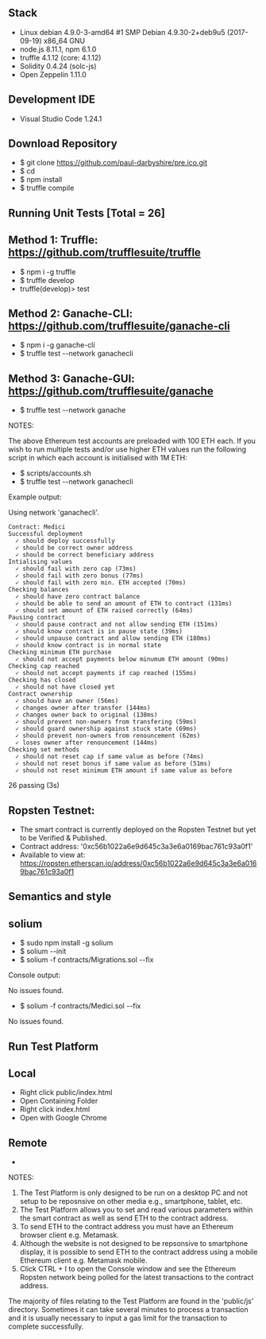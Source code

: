  
## Stack
- Linux debian 4.9.0-3-amd64 #1 SMP Debian 4.9.30-2+deb9u5 (2017-09-19) x86_64 GNU
- node.js 8.11.1, npm 6.1.0
- truffle 4.1.12 (core: 4.1.12)
- Solidity 0.4.24 (solc-js)
- Open Zeppelin 1.11.0

## Development IDE
- Visual Studio Code 1.24.1

## Download Repository
* $ git clone https://github.com/paul-darbyshire/pre.ico.git
* $ cd <name>
* $ npm install
* $ truffle compile

## Running Unit Tests [Total = 26]
## Method 1: Truffle: https://github.com/trufflesuite/truffle
* $ npm i -g truffle
* $ truffle develop
* truffle(develop)> test

## Method 2: Ganache-CLI: https://github.com/trufflesuite/ganache-cli
* $ npm i -g ganache-cli
* $ truffle test --network ganachecli

## Method 3: Ganache-GUI: https://github.com/trufflesuite/ganache
* $ truffle test --network ganache

NOTES: 

The above Ethereum test accounts are preloaded with 100 ETH each. 
If you wish to run multiple tests and/or use higher ETH values run the following script in which each account is initialised with 1M ETH:
* $ scripts/accounts.sh
* $ truffle test --network ganachecli

Example output:

Using network 'ganachecli'.

    Contract: Medici
    Successful deployment
      ✓ should deploy successfully
      ✓ should be correct owner address
      ✓ should be correct beneficiary address
    Intialising values
      ✓ should fail with zero cap (73ms)
      ✓ should fail with zero bonus (77ms)
      ✓ should fail with zero min. ETH accepted (70ms)
    Checking balances
      ✓ should have zero contract balance
      ✓ should be able to send an amount of ETH to contract (131ms)
      ✓ should set amount of ETH raised correctly (64ms)
    Pausing contract
      ✓ should pause contract and not allow sending ETH (151ms)
      ✓ should know contract is in pause state (39ms)
      ✓ should unpause contract and allow sending ETH (180ms)
      ✓ should know contract is in normal state
    Checking minimum ETH purchase
      ✓ should not accept payments below minumum ETH amount (90ms)
    Checking cap reached
      ✓ should not accept payments if cap reached (155ms)
    Checking has closed
      ✓ should not have closed yet
    Contract ownership
      ✓ should have an owner (56ms)
      ✓ changes owner after transfer (144ms)
      ✓ changes owner back to original (138ms)
      ✓ should prevent non-owners from transfering (59ms)
      ✓ should guard ownership against stuck state (69ms)
      ✓ should prevent non-owners from renouncement (62ms)
      ✓ loses owner after renouncement (144ms)
    Checking set methods
      ✓ should not reset cap if same value as before (74ms)
      ✓ should not reset bonus if same value as before (51ms)
      ✓ should not reset minimum ETH amount if same value as before

  26 passing (3s)

  ## Ropsten Testnet: 
  * The smart contract is currently deployed on the Ropsten Testnet but yet to be Verified & Published.
  * Contract address: '0xc56b1022a6e9d645c3a3e6a0169bac761c93a0f1'
  * Available to view at: https://ropsten.etherscan.io/address/0xc56b1022a6e9d645c3a3e6a0169bac761c93a0f1

  ## Semantics and style
  ## solium
  * $ sudo npm install -g solium
  * $ solium --init
  * $ solium -f contracts/Migrations.sol --fix

  Console output:

  No issues found.

  * $ solium -f contracts/Medici.sol --fix

  No issues found.

  ## Run Test Platform
  ## Local

  * Right click public/index.html
  * Open Containing Folder
  * Right click index.html
  * Open with Google Chrome

  ## Remote
  * 

  NOTES:

  1. The Test Platform is only designed to be run on a desktop PC and not setup to be reposnsive on other media e.g., smartphone, tablet, etc.
  2. The Test Platform allows you to set and read various parameters within the smart contract as well as send ETH to the contract address.
  3. To send ETH to the contract address you must have an Ethereum browser client e.g. Metamask. 
  4. Although the website is not designed to be repsonsive to smartphone display, it is possible to send ETH to the contract address using a mobile Ethereum client e.g. Metamask mobile.
  5. Click CTRL + I to open the Console window and see the Ethereum Ropsten network being polled for the latest transactions to the contract address.

  The majority of files relating to the Test Platform are found in the 'public/js' directory. 
  Sometimes it can take several minutes to process a transaction and it is usually necessary to input
  a gas limit for the transaction to complete successfully.

  
